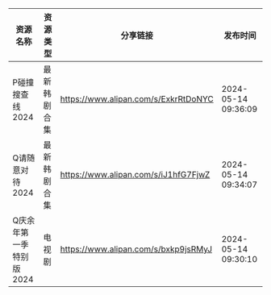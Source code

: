 | 资源名称           | 资源类型   | 分享链接                                 | 发布时间                |
| -------------- | ------ | ------------------------------------ | ------------------- |
| P碰撞搜查线2024     | 最新韩剧合集 | https://www.alipan.com/s/ExkrRtDoNYC | 2024-05-14 09:36:09 |
| Q请随意对待2024     | 最新韩剧合集 | https://www.alipan.com/s/iJ1hfG7FjwZ | 2024-05-14 09:34:07 |
| Q庆余年第一季特别版2024 | 电视剧    | https://www.alipan.com/s/bxkp9jsRMyJ | 2024-05-14 09:30:10 |
